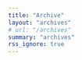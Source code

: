 ```yaml
---
title: "Archive"
layout: "archives"
# url: "/archives"
summary: "archives"
rss_ignore: true
---
```

